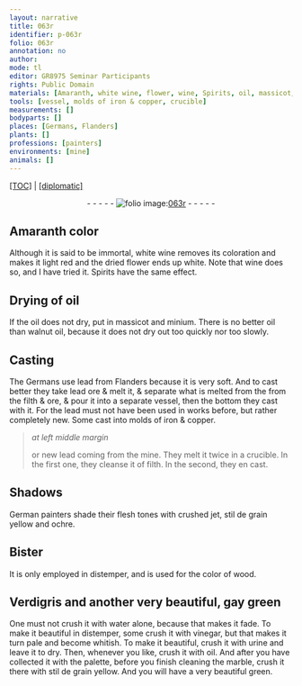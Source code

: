 ```yaml
---
layout: narrative
title: 063r
identifier: p-063r
folio: 063r
annotation: no
author:
mode: tl
editor: GR8975 Seminar Participants
rights: Public Domain
materials: [Amaranth, white wine, flower, wine, Spirits, oil, massicot, minium, walnut oil, lead from Flanders, lead ore, filth, ore, lead, iron, copper, jet, stil de grain yellow, ochre, Bister, wood, Verdigris, water, vinegar, urine, marble]
tools: [vessel, molds of iron & copper, crucible]
measurements: []
bodyparts: []
places: [Germans, Flanders]
plants: []
professions: [painters]
environments: [mine]
animals: []
---
```


<p><a href="{{ site.baseurl }}/translation/">[TOC]</a> | <a href="{{ site.baseurl }}/texts/p-063r_tc/">[diplomatic]</a></p><div class="folio" align="center">- - - - - <a href="http://gallica.bnf.fr/ark:/12148/btv1b10500001g/f131.image" target="_blank"><img src="https://cu-mkp.github.io/2017-workshop-edition/assets/photo-icon.png" alt="folio image: " style="display:inline-block; margin-bottom:-3px;"/>063r</a> - - - - - </div>  
  

## <span class="m">Amaranth</span> color

 
Although it is said to be immortal, <span class="m">white wine</span> removes its coloration and makes it light red and the dried <span class="m">flower</span> ends up white. Note that <span class="m">wine</span> does so, and I have tried it. <span class="m">Spirits</span> have the same effect.
 
 
  

## Drying of <span class="m">oil</span>

 
If the <span class="m">oil</span> does not dry, put in <span class="m">massicot</span> and <span class="m">minium</span>. There is no better <span class="m">oil</span> than <span class="m">walnut oil</span>, because it does not dry out too quickly nor too slowly.
 
 
  

## Casting

 
The <span class="pl">Germans</span> use <span class="m">lead from <span class="pl">Flanders</span></span> because it is very soft. And to cast better they take <span class="m">lead ore</span> & melt it, & separate what is melted from the from the <span class="m">filth</span> & <span class="m">ore</span>, & pour it into a separate <span class="tl">vessel</span>, then <span class="del">the bottom</span> they cast with it. For the <span class="m">lead</span> must not have been used in works before, but rather completely new. Some cast into <span class="tl">molds of <span class="m">iron</span> & <span class="m">copper</span></span>.
 
> *at left middle margin*
> 
> 
>   or new <span class="m">lead</span> coming from the <span class="env">mine</span>. They melt it twice in a <span class="tl">crucible</span>. In the first one, they cleanse it of <span class="m">filth</span>. In the second, they <span class="del">en</span> cast.
 
 
  

## Shadows

 
German <span class="pro">painters</span> shade their flesh tones with crushed <span class="m">jet</span>, <span class="m">stil de grain yellow</span> and <span class="m">ochre</span>.
 
 
  

## <span class="m">Bister</span>

 
It is only employed in distemper, and is used for the color of <span class="m">wood</span>.
 
 
  

## <span class="m">Verdigris</span> and another very beautiful, gay green

 
One must not crush it with <span class="m">water</span> alone, because that makes it fade. To make it beautiful in distemper, some crush it with <span class="m">vinegar</span>, but that makes it turn pale and become whitish. To make it beautiful, crush it with <span class="m">urine</span> and leave it to dry. Then, whenever you like, crush it with <span class="m">oil</span>. And after you have collected it with the palette, before you finish cleaning the <span class="m">marble</span>, crush it <span class="sup">there</span> with <span class="m">stil de grain yellow</span>. And you will have a very beautiful green.
 
